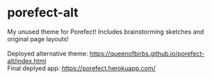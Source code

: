 # porefect-alt
My unused theme for Porefect! Includes brainstorming sketches and original page layouts!
<br>
<br>
Deployed alternative theme: https://queenofbirbs.github.io/porefect-alt/index.html
<br>
Final deplyed app: https://porefect.herokuapp.com/
